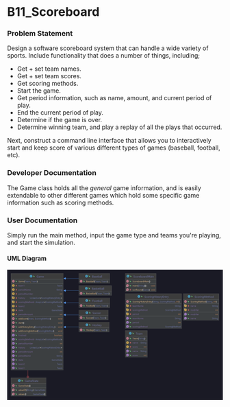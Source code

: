# B11_Scoreboard

### Problem Statement
Design a software scoreboard system that can handle a wide variety of sports. Include functionality that does a number of things, including;
- Get + set team names.
- Get + set team scores.
- Get scoring methods.
- Start the game.
- Get period information, such as name, amount, and current period of play.
- End the current period of play.
- Determine if the game is over.
- Determine winning team, and play a replay of all the plays that occurred.

Next, construct a command line interface that allows you to interactively start and keep score of various different types of games (baseball, football, etc).

### Developer Documentation
The Game class holds all the *general* game information, and is easily extendable to other different games which hold some specific game information such as scoring methods.

### User Documentation
Simply run the main method, input the game type and teams you're playing, and start the simulation.

#### UML Diagram
![B11_Scoreboard](assets/uml.png)
